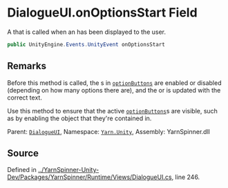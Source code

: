 # DialogueUI.onOptionsStart Field

A <see cref="!:UnityEngine.Events.UnityEvent"></see> that is called
when an <see cref="!:OptionSet"></see> has been displayed to the user.


```csharp
public UnityEngine.Events.UnityEvent onOptionsStart
```
## Remarks

Before this method is called, the <see cref="!:Button"></see>s in [`optionButtons`](/api/csharp/yarn.unity/dialogueui.optionbuttons.md) are enabled or disabled (depending on
how many options there are), and the <see cref="!:Text"></see> or <see cref="!:TMPro.TextMeshProUGUI"></see> is updated with the correct
text.

Use this method to ensure that the active [`optionButtons`](/api/csharp/yarn.unity/dialogueui.optionbuttons.md)s are visible, such as by enabling the
object that they're contained in.




<div class="class-metadata">

Parent: [`DialogueUI`](/api/csharp/yarn.unity/dialogueui.md), Namespace: [`Yarn.Unity`](/api/csharp/yarn.unity/README.md), Assembly: YarnSpinner.dll
</div>

## Source
Defined in [../YarnSpinner-Unity-Dev/Packages/YarnSpinner/Runtime/Views/DialogueUI.cs](https://github.com/YarnSpinnerTool/YarnSpinner-Unity//blob/develop/Runtime/Views/DialogueUI.cs#L246), line 246.
